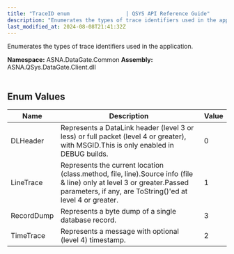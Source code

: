 ```yaml
---
title: "TraceID enum                  | QSYS API Reference Guide"
description: "Enumerates the types of trace identifiers used in the application. "
last_modified_at: 2024-08-08T21:41:32Z
---
```


Enumerates the types of trace identifiers used in the application.

**Namespace:** ASNA.DataGate.Common
**Assembly:** ASNA.QSys.DataGate.Client.dll
<br>
<br>

## Enum Values

| Name | Description | Value
| --- | --- | --- 
| DLHeader | Represents a DataLink header (level 3 or less) or full packet (level 4 or greater), with MSGID.This is only enabled in DEBUG builds. | 0 |
| LineTrace | Represents the current location (class.method, file, line).Source info (file & line) only at level 3 or greater.Passed parameters, if any, are ToString()'ed at level 4 or greater. | 1 |
| RecordDump | Represents a byte dump of a single database record. | 3 |
| TimeTrace | Represents a message with optional (level 4) timestamp. | 2 |
